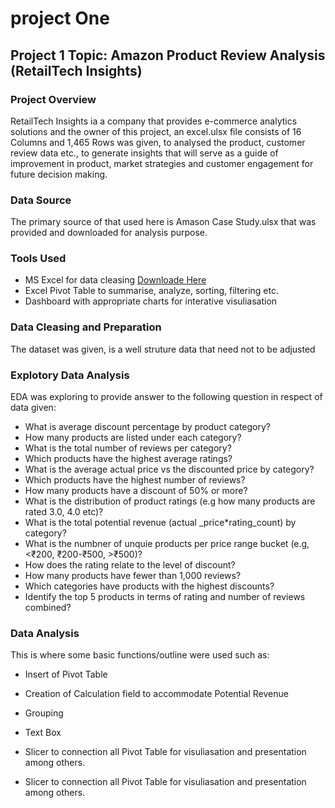 # project One

## Project 1 Topic: Amazon Product Review Analysis (RetailTech Insights)

### Project Overview
RetailTech Insights ia a company that provides e-commerce analytics solutions and the owner of this project, an excel.ulsx file consists of 16 Columns and 1,465 Rows was given, to analysed the product, customer review data etc., to generate insights that will serve as a guide of improvement in product, market strategies and customer engagement for future decision making.

### Data Source
The primary source of that used here is Amason Case Study.ulsx that was provided and downloaded for analysis purpose.

### Tools Used
- MS Excel for data cleasing [Downloade Here](https:www.microsoft.com)
- Excel Pivot Table to summarise, analyze, sorting, filtering etc.
- Dashboard with appropriate charts for interative visuliasation

### Data Cleasing and Preparation
The dataset was given, is a well struture data that need not to be adjusted

### Explotory Data Analysis
EDA was exploring to provide answer to the following question in respect of data given:
-  What is average discount percentage by product category?
-  How many products are listed under each category?
-  What is the total number of reviews per category?
-  Which products have the highest average ratings?
-  What is the average actual price vs the discounted price by category?
-  Which products have the highest number of reviews?
-  How many products have a discount of 50% or more?
-  What is the distribution of product ratings (e.g how many products are rated 3.0, 4.0 etc)?
-  What is the total potential revenue (actual _price*rating_count) by category?
-  What is the numbner of unquie products per price range bucket (e.g, <₹200, ₹200-₹500, >₹500)?
-  How does the rating relate to the level of discount?
-  How many products have fewer than 1,000 reviews?
-  Which categories have products with the highest discounts?
-  Identify the top 5 products in terms of rating and number of reviews combined?

### Data Analysis
This is where some basic functions/outline were used such as:
-  Insert of Pivot Table
-  Creation of Calculation field to accommodate Potential Revenue
-  Grouping
-  Text Box
-  Slicer to connection all Pivot Table for visuliasation and presentation among others.



 
    


-  Slicer to connection all Pivot Table for visuliasation and presentation among others.
